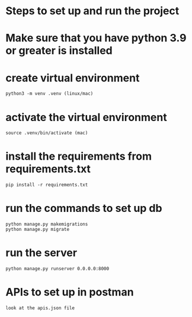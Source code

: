 # Steps to set up and run the project

# Make sure that you have python 3.9 or greater is installed
# create virtual environment
    python3 -m venv .venv (linux/mac)

# activate the virtual environment
    source .venv/bin/activate (mac)

# install the requirements from requirements.txt
    pip install -r requirements.txt

# run the commands to set up db
    python manage.py makemigrations
    python manage.py migrate

# run the server
    python manage.py runserver 0.0.0.0:8000

# APIs to set up in postman
    look at the apis.json file


